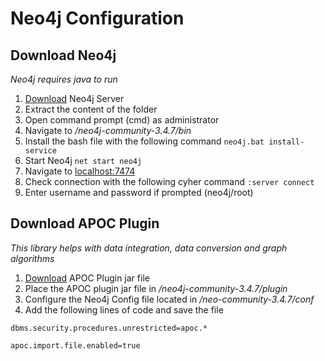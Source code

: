 # Neo4j Configuration

## Download Neo4j

_Neo4j requires java to run_
1. [Download](https://neo4j.com/download-center/#releases) Neo4j Server
2. Extract the content of the folder 
3. Open command prompt (cmd) as administrator 
4. Navigate to _/neo4j-community-3.4.7/bin_
5. Install the bash file with the following command `neo4j.bat install-service`
6. Start Neo4j `net start neo4j`
7. Navigate to [localhost:7474](http://localhost:7474)
8. Check connection with the following cyher command `:server connect`
9. Enter username and password if prompted (neo4j/root)


## Download APOC Plugin
_This library helps with data integration, data conversion and graph algorithms_
1. [Download](https://github.com/neo4j-contrib/neo4j-apoc-procedures/releases) APOC Plugin jar file 
2. Place the APOC plugin jar file in _/neo4j-community-3.4.7/plugin_
3. Configure the Neo4j Config file located in _/neo-community-3.4.7/conf_
4. Add the following lines of code and save the file

`dbms.security.procedures.unrestricted=apoc.*`

`apoc.import.file.enabled=true`



